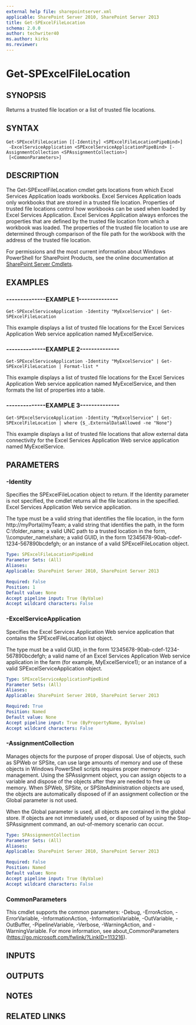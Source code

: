 ```yaml
---
external help file: sharepointserver.xml
applicable: SharePoint Server 2010, SharePoint Server 2013
title: Get-SPExcelFileLocation
schema: 2.0.0
author: techwriter40
ms.author: kirks
ms.reviewer:
---
```


# Get-SPExcelFileLocation

## SYNOPSIS
Returns a trusted file location or a list of trusted file locations.

## SYNTAX

```
Get-SPExcelFileLocation [[-Identity] <SPExcelFileLocationPipeBind>]
 -ExcelServiceApplication <SPExcelServiceApplicationPipeBind> [-AssignmentCollection <SPAssignmentCollection>]
 [<CommonParameters>]
```

## DESCRIPTION
The Get-SPExcelFileLocation cmdlet gets locations from which Excel Services Application loads workbooks.
Excel Services Application loads only workbooks that are stored in a trusted file location.
Properties of trusted file locations control how workbooks can be used when loaded by Excel Services Application.
Excel Services Application always enforces the properties that are defined by the trusted file location from which a workbook was loaded.
The properties of the trusted file location to use are determined through comparison of the file path for the workbook with the address of the trusted file location.

For permissions and the most current information about Windows PowerShell for SharePoint Products, see the online documentation at [SharePoint Server Cmdlets](https://docs.microsoft.com/powershell/sharepoint/sharepoint-server/sharepoint-server-cmdlets).

## EXAMPLES

### --------------EXAMPLE 1-------------- 
```
Get-SPExcelServiceApplication -Identity "MyExcelService" | Get-SPExcelFileLocation
```

This example displays a list of trusted file locations for the Excel Services Application Web service application named MyExcelService.

### --------------EXAMPLE 2-------------- 
```
Get-SPExcelServiceApplication -Identity "MyExcelService" | Get-SPExcelFileLocation | Format-list *
```

This example displays a list of trusted file locations for the Excel Services Application Web service application named MyExcelService, and then formats the list of properties into a table.

### --------------EXAMPLE 3-------------- 
```
Get-SPExcelServiceApplication -Identity "MyExcelService" | Get-SPExcelFileLocation | where {$_.ExternalDataAllowed -ne "None"}
```

This example displays a list of trusted file locations that allow external data connectivity for the Excel Services Application Web service application named MyExcelService.

## PARAMETERS

### -Identity
Specifies the SPExcelFileLocation object to return.
If the Identity parameter is not specified, the cmdlet returns all the file locations in the specified.
Excel Services Application Web service application.

The type must be a valid string that identifies the file location, in the form http://myPortal/myTeam; a valid string that identifies the path, in the form C:\folder_name; a valid UNC path to a trusted location in the form, \\\\computer_name\share; a valid GUID, in the form  12345678-90ab-cdef-1234-567890bcdefgh; or an instance of a valid SPExcelFileLocation object.

```yaml
Type: SPExcelFileLocationPipeBind
Parameter Sets: (All)
Aliases: 
Applicable: SharePoint Server 2010, SharePoint Server 2013

Required: False
Position: 1
Default value: None
Accept pipeline input: True (ByValue)
Accept wildcard characters: False
```

### -ExcelServiceApplication
Specifies the  Excel Services Application Web service application that contains the SPExcelFileLocation list object.

The type must be a valid GUID, in the form 12345678-90ab-cdef-1234-567890bcdefgh; a valid name of an Excel Services Application Web service application in the farm (for example, MyExcelService1); or an instance of a valid SPExcelServiceApplication object.

```yaml
Type: SPExcelServiceApplicationPipeBind
Parameter Sets: (All)
Aliases: 
Applicable: SharePoint Server 2010, SharePoint Server 2013

Required: True
Position: Named
Default value: None
Accept pipeline input: True (ByPropertyName, ByValue)
Accept wildcard characters: False
```

### -AssignmentCollection
Manages objects for the purpose of proper disposal.
Use of objects, such as SPWeb or SPSite, can use large amounts of memory and use of these objects in Windows PowerShell scripts requires proper memory management.
Using the SPAssignment object, you can assign objects to a variable and dispose of the objects after they are needed to free up memory.
When SPWeb, SPSite, or SPSiteAdministration objects are used, the objects are automatically disposed of if an assignment collection or the Global parameter is not used.

When the Global parameter is used, all objects are contained in the global store.
If objects are not immediately used, or disposed of by using the Stop-SPAssignment command, an out-of-memory scenario can occur.

```yaml
Type: SPAssignmentCollection
Parameter Sets: (All)
Aliases: 
Applicable: SharePoint Server 2010, SharePoint Server 2013

Required: False
Position: Named
Default value: None
Accept pipeline input: True (ByValue)
Accept wildcard characters: False
```

### CommonParameters
This cmdlet supports the common parameters: -Debug, -ErrorAction, -ErrorVariable, -InformationAction, -InformationVariable, -OutVariable, -OutBuffer, -PipelineVariable, -Verbose, -WarningAction, and -WarningVariable. For more information, see about_CommonParameters (https://go.microsoft.com/fwlink/?LinkID=113216).

## INPUTS

## OUTPUTS

## NOTES

## RELATED LINKS


